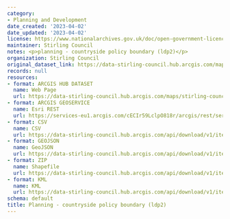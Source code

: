 ```yaml
---
category:
- Planning and Development
date_created: '2023-04-02'
date_updated: '2023-04-02'
license: https://www.nationalarchives.gov.uk/doc/open-government-licence/version/3/
maintainer: Stirling Council
notes: <p>planning - countryside policy boundary (ldp2)</p>
organization: Stirling Council
original_dataset_link: https://data-stirling-council.hub.arcgis.com/maps/stirling-council::planning-countryside-policy-boundary-ldp2
records: null
resources:
- format: ARCGIS HUB DATASET
  name: Web Page
  url: https://data-stirling-council.hub.arcgis.com/maps/stirling-council::planning-countryside-policy-boundary-ldp2
- format: ARCGIS GEOSERVICE
  name: Esri REST
  url: https://services-eu1.arcgis.com/cECIr59LclpO818r/arcgis/rest/services/planning_countryside_planning_policy_boundary_ldp2/FeatureServer/4
- format: CSV
  name: CSV
  url: https://data-stirling-council.hub.arcgis.com/api/download/v1/items/f596cc62a8cd4f9ca9e3c1e030507415/csv?layers=4
- format: GEOJSON
  name: GeoJSON
  url: https://data-stirling-council.hub.arcgis.com/api/download/v1/items/f596cc62a8cd4f9ca9e3c1e030507415/geojson?layers=4
- format: ZIP
  name: Shapefile
  url: https://data-stirling-council.hub.arcgis.com/api/download/v1/items/f596cc62a8cd4f9ca9e3c1e030507415/shapefile?layers=4
- format: KML
  name: KML
  url: https://data-stirling-council.hub.arcgis.com/api/download/v1/items/f596cc62a8cd4f9ca9e3c1e030507415/kml?layers=4
schema: default
title: Planning - countryside policy boundary (ldp2)
---
```

